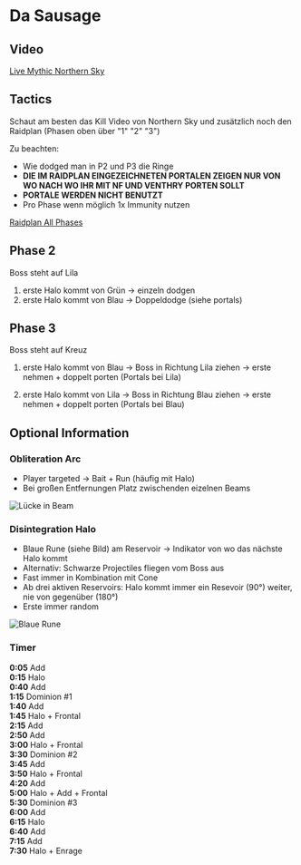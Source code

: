 # Da Sausage

## Video

[Live Mythic Northern Sky](https://www.twitch.tv/videos/1426261882)

## Tactics

Schaut am besten das Kill Video von Northern Sky und zusätzlich noch den Raidplan (Phasen oben über "1" "2" "3")

Zu beachten:

- Wie dodged man in P2 und P3 die Ringe
- **DIE IM RAIDPLAN EINGEZEICHNETEN PORTALEN ZEIGEN NUR VON WO NACH WO IHR MIT NF UND VENTHRY PORTEN SOLLT**
- **PORTALE WERDEN NICHT BENUTZT**
- Pro Phase wenn möglich 1x Immunity nutzen

[Raidplan All Phases](https://raidplan.io/plan/jXtxPTe8V-ov4uy8)

## Phase 2

Boss steht auf Lila

1. erste Halo kommt von Grün -> einzeln dodgen
2. erste Halo kommt von Blau -> Doppeldodge (siehe portals)

## Phase 3

Boss steht auf Kreuz

1. erste Halo kommt von Blau 
    -> Boss in Richtung Lila ziehen 
    -> erste nehmen + doppelt porten (Portals bei Lila)

2. erste Halo kommt von Lila
    -> Boss in Richtung Blau ziehen
    -> erste nehmen + doppelt porten (Portals bei Blau)


## Optional Information

###  Obliteration Arc

- Player targeted -> Bait + Run (häufig mit Halo)
- Bei großen Entfernungen Platz zwischenden eizelnen Beams

![Lücke in Beam](/images/dausegne/oblitArc.gif)

### Disintegration Halo

- Blaue Rune (siehe Bild) am Reservoir -> Indikator von wo das nächste Halo kommt
- Alternativ: Schwarze Projectiles fliegen vom Boss aus
- Fast immer in Kombination mit Cone
- Ab drei aktiven Reservoirs: Halo kommt immer ein Resevoir (90°) weiter, nie von gegenüber (180°)
- Erste immer random

![Blaue Rune](/images/dausegne/blueRunes.gif)

### Timer


**0:05** Add\
**0:15** Halo\
**0:40** Add\
**1:15** Dominion #1\
**1:40** Add\
**1:45** Halo + Frontal\
**2:15** Add\
**2:50** Add\
**3:00** Halo + Frontal\
**3:30** Dominion #2\
**3:45** Add\
**3:50** Halo + Frontal\
**4:20** Add\
**5:00** Halo + Add + Frontal\
**5:30** Dominion #3\
**6:00** Add\
**6:15** Halo\
**6:40** Add\
**7:15** Add\
**7:30** Halo + Enrage
